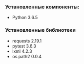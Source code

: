### Установленные компоненты:

* Python 3.6.5

### Установленные библиотеки

* requests 2.19.1
* pytest 3.6.3
* lxml 4.2.3
* os.path2 0.0.4